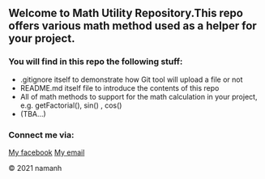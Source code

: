 
## Welcome to Math Utility Repository.This repo offers various math method used as a helper for your project.

### You will find in this repo the following stuff:

* .gitignore itself to demonstrate how Git tool will upload a file or not 
* README.md itself file to introduce the contents of this repo
* All of math methods to support for the math calculation in your project, e.g. getFactorial(), sin() , cos()
* (TBA...)

### Connect me via:
[My facebook](https://fb.com/nam.anh)
[My email](anhnhnse141030@fpt.edu.vn)

© 2021 namanh